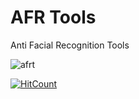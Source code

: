 # AFR Tools
Anti Facial Recognition Tools


![afrt](https://github.com/RealBey/AfrTools/assets/85953451/757ca88e-2b20-41bf-ad75-05ef8fdcca06)







[![HitCount](https://hits.dwyl.com/realb3y/RealBey/AfrTools.svg?style=flat-square)](http://hits.dwyl.com/realb3y/RealBey/AfrTools)
